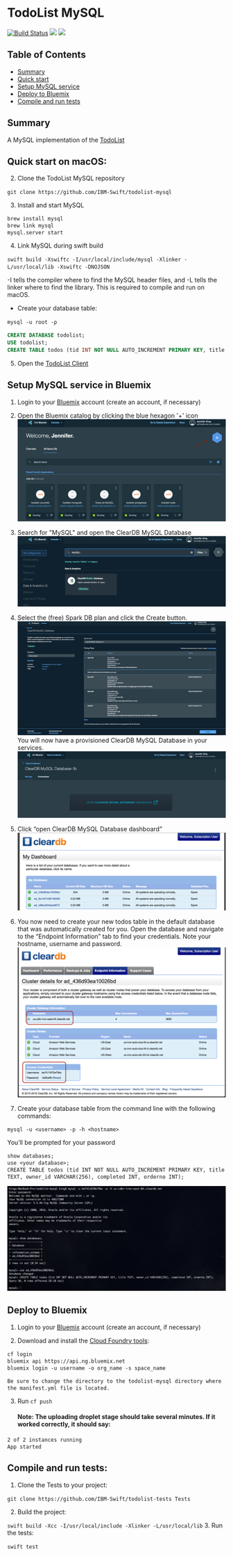 # TodoList MySQL

[![Build Status](https://travis-ci.org/IBM-Swift/TodoList-MySQL.svg?branch=master)](https://travis-ci.org/IBM-Swift/TodoList-MySQL)
![](https://img.shields.io/badge/Swift-3.0.2%20RELEASE-orange.svg?style=flat)
![](https://img.shields.io/badge/platform-Linux,%20macOS-blue.svg?style=flat)


## Table of Contents
* [Summary](#summary)
* [Quick start](#quick-start-on-macos)
* [Setup MySQL service](#setup-mysql-service-in-bluemix)
* [Deploy to Bluemix](#deploy-to-bluemix)
* [Compile and run tests](#compile-and-run-tests)

## Summary

A MySQL implementation of the [TodoList](https://github.com/IBM-Swift/todolist-boilerplate)

## Quick start on macOS:

2. Clone the TodoList MySQL repository 
 
  `git clone https://github.com/IBM-Swift/todolist-mysql`

3. Install and start MySQL

  ```
  brew install mysql
  brew link mysql
  mysql.server start
  ```
  
4. Link MySQL during swift build

  `swift build -Xswiftc -I/usr/local/include/mysql -Xlinker -L/usr/local/lib -Xswiftc -DNOJSON` 

-I tells the compiler where to find the MySQL header files, and -L tells the linker where to find the library. This is required to compile and run on macOS.

- Create your database table:

 `mysql -u root -p`

  ```sql 
  CREATE DATABASE todolist;
  USE todolist;
  CREATE TABLE todos (tid INT NOT NULL AUTO_INCREMENT PRIMARY KEY, title TEXT, owner_id VARCHAR(256), completed INT, orderno INT);
  ```
 
5. Open the [TodoList Client](http://www.todobackend.com/client/index.html?http://localhost:8090)

## Setup MySQL service in Bluemix

1. Login to your [Bluemix](https://new-console.ng.bluemix.net/?direct=classic) account (create an account, if necessary)  

2. Open the Bluemix catalog by clicking the blue hexagon '+' icon
  ![MySQL service](Images/bluemix-console.png)

3. Search for "MySQL" and open the ClearDB MySQL Database
  ![MySQL service](Images/search-mysql.png)

4. Select the (free) Spark DB plan and click the Create button. 
  ![MySQL service](Images/spark-plan.png)
  You will now have a provisioned ClearDB MySQL Database in your services.
  ![MySQL service](Images/provisioned-cleardb.png)

5. Click “open ClearDB MySQL Database dashboard”
  ![MySQL service](Images/cleardb-dashboard.png)

6. You now need to create your new todos table in the default database that was automatically created for you.  Open the database and navigate to the “Endpoint Information” tab to find your credentials. Note your hostname, username and password.
  ![MySQL service](Images/cleardb-creds.png)

7. Create your database table from the command line with the following commands:

  ```
  mysql -u <username> -p -h <hostname>
  ```
You’ll be prompted for your password
  ```
  show databases;
  use <your database>;
  CREATE TABLE todos (tid INT NOT NULL AUTO_INCREMENT PRIMARY KEY, title TEXT, owner_id VARCHAR(256), completed INT, orderno INT);
  ```
  ![MySQL service](Images/command-line-create-table.png)

## Deploy to Bluemix

1. Login to your [Bluemix](https://new-console.ng.bluemix.net/?direct=classic) account (create an account, if necessary) 

2. Download and install the [Cloud Foundry tools](https://new-console.ng.bluemix.net/docs/starters/install_cli.html):
```
cf login
bluemix api https://api.ng.bluemix.net
bluemix login -u username -o org_name -s space_name
```

    Be sure to change the directory to the todolist-mysql directory where the manifest.yml file is located.

3. Run `cf push`

    #### Note: The uploading droplet stage should take several minutes. If it worked correctly, it should say:
```
2 of 2 instances running
App started
```


## Compile and run tests:

1. Clone the Tests to your project:

  `git clone https://github.com/IBM-Swift/todolist-tests Tests`

2. Build the project: 

  `swift build -Xcc -I/usr/local/include -Xlinker -L/usr/local/lib`
3. Run the tests:

  `swift test`
